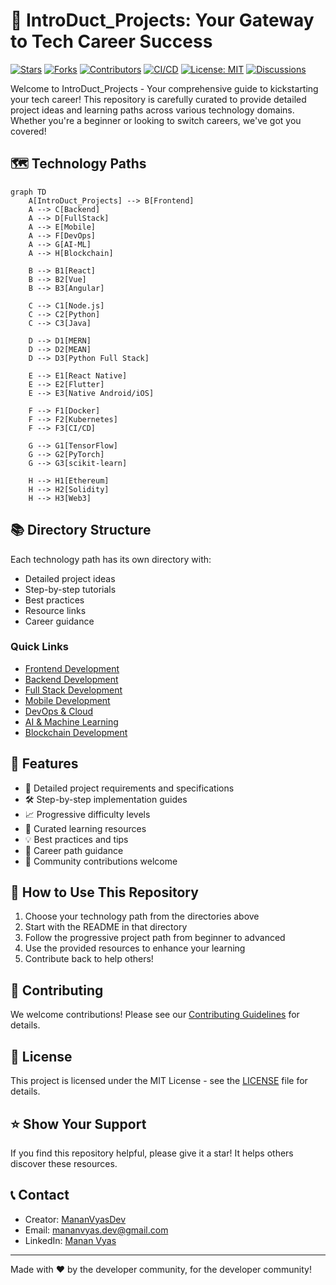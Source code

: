 # 🚀 IntroDuct_Projects: Your Gateway to Tech Career Success

[![Stars](https://img.shields.io/github/stars/MananVyasDev/IntroDuct_Projects?style=social)](https://github.com/MananVyasDev/IntroDuct_Projects/stargazers)
[![Forks](https://img.shields.io/github/forks/MananVyasDev/IntroDuct_Projects?style=social)](https://github.com/MananVyasDev/IntroDuct_Projects/network/members)
[![Contributors](https://img.shields.io/github/contributors/MananVyasDev/IntroDuct_Projects?style=social)](https://github.com/MananVyasDev/IntroDuct_Projects/graphs/contributors)
[![CI/CD](https://github.com/MananVyasDev/IntroDuct_Projects/actions/workflows/ci.yml/badge.svg)](https://github.com/MananVyasDev/IntroDuct_Projects/actions/workflows/ci.yml)
[![License: MIT](https://img.shields.io/badge/License-MIT-yellow.svg)](https://opensource.org/licenses/MIT)
[![Discussions](https://img.shields.io/github/discussions/MananVyasDev/IntroDuct_Projects)](https://github.com/MananVyasDev/IntroDuct_Projects/discussions)

Welcome to IntroDuct_Projects - Your comprehensive guide to kickstarting your tech career! This repository is carefully curated to provide detailed project ideas and learning paths across various technology domains. Whether you're a beginner or looking to switch careers, we've got you covered! 

## 🗺️ Technology Paths

```mermaid
graph TD
    A[IntroDuct_Projects] --> B[Frontend]
    A --> C[Backend]
    A --> D[FullStack]
    A --> E[Mobile]
    A --> F[DevOps]
    A --> G[AI-ML]
    A --> H[Blockchain]

    B --> B1[React]
    B --> B2[Vue]
    B --> B3[Angular]

    C --> C1[Node.js]
    C --> C2[Python]
    C --> C3[Java]

    D --> D1[MERN]
    D --> D2[MEAN]
    D --> D3[Python Full Stack]

    E --> E1[React Native]
    E --> E2[Flutter]
    E --> E3[Native Android/iOS]

    F --> F1[Docker]
    F --> F2[Kubernetes]
    F --> F3[CI/CD]

    G --> G1[TensorFlow]
    G --> G2[PyTorch]
    G --> G3[scikit-learn]

    H --> H1[Ethereum]
    H --> H2[Solidity]
    H --> H3[Web3]
```

## 📚 Directory Structure

Each technology path has its own directory with:
- Detailed project ideas
- Step-by-step tutorials
- Best practices
- Resource links
- Career guidance

### Quick Links
- [Frontend Development](./Frontend/README.md)
- [Backend Development](./Backend/README.md)
- [Full Stack Development](./FullStack/README.md)
- [Mobile Development](./Mobile/README.md)
- [DevOps & Cloud](./DevOps/README.md)
- [AI & Machine Learning](./AI-ML/README.md)
- [Blockchain Development](./Blockchain/README.md)

## 🌟 Features

- 📝 Detailed project requirements and specifications
- 🛠️ Step-by-step implementation guides
- 📈 Progressive difficulty levels
- 🔗 Curated learning resources
- 💡 Best practices and tips
- 🎯 Career path guidance
- 🤝 Community contributions welcome

## 🤔 How to Use This Repository

1. Choose your technology path from the directories above
2. Start with the README in that directory
3. Follow the progressive project path from beginner to advanced
4. Use the provided resources to enhance your learning
5. Contribute back to help others!

## 🤝 Contributing

We welcome contributions! Please see our [Contributing Guidelines](CONTRIBUTING.md) for details.

## 📜 License

This project is licensed under the MIT License - see the [LICENSE](LICENSE) file for details.

## ⭐ Show Your Support

If you find this repository helpful, please give it a star! It helps others discover these resources.

## 📞 Contact

- Creator: [MananVyasDev](https://github.com/MananVyasDev)
- Email: mananvyas.dev@gmail.com
- LinkedIn: [Manan Vyas](https://www.linkedin.com/in/mananvyas0110)

---

Made with ❤️ by the developer community, for the developer community!

